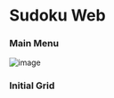 # Sudoku Web
### Main Menu
![image](https://user-images.githubusercontent.com/64100540/185795173-4219031e-0357-49d2-ab1c-50f820538838.png)

### Initial Grid




